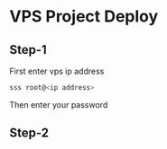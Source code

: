 # VPS Project Deploy

## Step-1

First enter vps ip address

```js
sss root@<ip address>
```

Then enter your password

## Step-2
